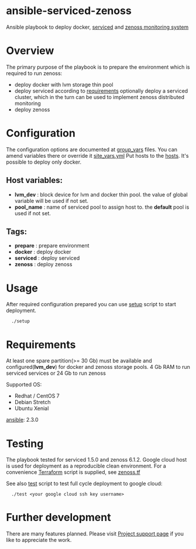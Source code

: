 # ansible-serviced-zenoss
Ansible playbook to deploy docker, [serviced](https://github.com/control-center/serviced) and [zenoss monitoring system](https://www.zenoss.com)

# Overview
The primary purpose of the playbook is to prepare the environment which is required to run zenoss:
* deploy docker with lvm storage thin pool 
* deploy serviced according to [requirements](https://www.zenoss.com/services-support/documentation/cc-install-guide) optionally deploy a serviced cluster, which in the turn can be used to implement zenoss distributed monitoring
* deploy zenoss

# Configuration
The configuration options are documented at [group_vars](group_vars) files. You can amend variables there or override it [site_vars.yml](site_vars.yml)
Put hosts to the [hosts](hosts). It's possible to deploy only docker.

## Host variables:
* **lvm_dev**   : block device for lvm and docker thin pool. the value of global variable will be used if not set.
* **pool_name** : name of serviced pool to assign host to. the **default** pool is used if not set.

## Tags:
* **prepare**  : prepare environment
* **docker**   : deploy docker
* **serviced** : deploy serviced
* **zenoss**   : deploy zenoss

# Usage
After required configuration prepared you can use [setup](setup) script to start deployment.
```
  ./setup
```

# Requirements
At least one spare partition(>= 30 Gb) must be available and configured(**lvm_dev**) for docker and zenoss storage pools.
4 Gb RAM to run serviced services or 24 Gb to run zenoss

Supported OS: 
* Redhat / CentOS 7
* Debian Stretch
* Ubuntu Xenial

[ansible](https://www.ansible.com): 2.3.0

# Testing
The playbook tested for serviced 1.5.0 and zenoss 6.1.2. Google cloud host is used for deployment as a reproducible clean environment.
For a convenience [Terraform](https://www.terraform.io) script is supplied, see [zenoss.tf](zenoss.tf)

See also [test](test) script to test full cycle deployment to google cloud:
```
  ./test <your google cloud ssh key username>
``` 

# Further development
There are many features planned. Please visit [Project support page](https://serge.ocslab.com) if you like to appreciate the work.
